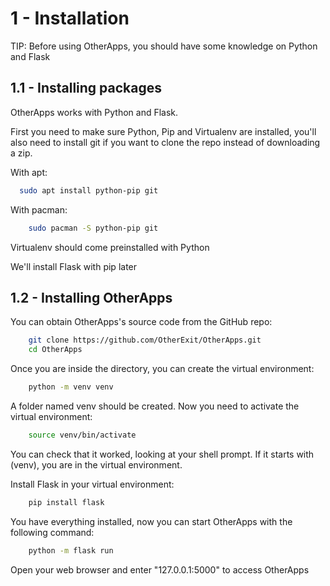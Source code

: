 
# 1 - Installation

TIP: Before using OtherApps, you should have some knowledge on Python and Flask

## 1.1 - Installing packages
OtherApps works with Python and Flask.

First you need to make sure Python, Pip and Virtualenv are installed, you'll also need to install git if you want to clone the repo instead of downloading a zip.

With apt:
```bash
  sudo apt install python-pip git
```
With pacman:
```bash
    sudo pacman -S python-pip git
```
Virtualenv should come preinstalled with Python

We'll install Flask with pip later

## 1.2 - Installing OtherApps
You can obtain OtherApps's source code from the GitHub repo:
```bash
    git clone https://github.com/OtherExit/OtherApps.git
    cd OtherApps
```
Once you are inside the directory, you can create the virtual environment:
```bash
    python -m venv venv
```
A folder named venv should be created. Now you need to activate the virtual environment:
```bash
    source venv/bin/activate
```
You can check that it worked, looking at your shell prompt. If it starts with (venv), you are in the virtual environment.

Install Flask in your virtual environment:
```bash
    pip install flask
```
You have everything installed, now you can start OtherApps with the following command:
```bash
    python -m flask run
```
Open your web browser and enter "127.0.0.1:5000" to access OtherApps
                    
